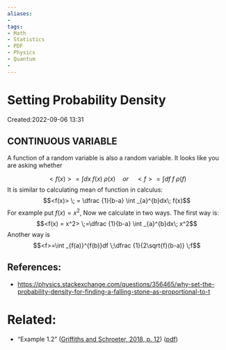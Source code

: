 ```yaml
---
aliases: 
- 
tags:
- Math
- Statistics
- PDF
- Physics
- Quantum
- 
---
```


# Setting Probability Density
Created:2022-09-06 13:31

## CONTINUOUS VARIABLE
 A function of a random variable is also a random variable. It looks like you are asking whether

$$<f(x)>= \int dx \; f(x) \; \rho(x) \quad or \quad <f>=\int df \; f \; \rho(f)$$
It is similar to calculating mean of function in calculus:
$$<f(x)> \; = \dfrac {1}{b-a} \int _{a}^{b}dx\; f(x)$$
For example put $f(x)=x^2$, Now we calculate in two ways. The first way is:
$$<f(x) = x^2> \;=\dfrac {1}{b-a} \int _{a}^{b}dx\; x^2$$
Another way is 
$$<f>=\int _{f(a)}^{f(b)}df \;\dfrac {1}{2\sqrt{f}(b-a)} \;f$$




## References:

- https://physics.stackexchange.com/questions/356465/why-set-the-probability-density-for-finding-a-falling-stone-as-proportional-to-t

# Related:
- “Example 1.2” ([Griffiths and Schroeter, 2018, p. 12](zotero://select/library/items/X4VKQ5N4)) ([pdf](zotero://open-pdf/library/items/PBT95Y2Z?page=25))
